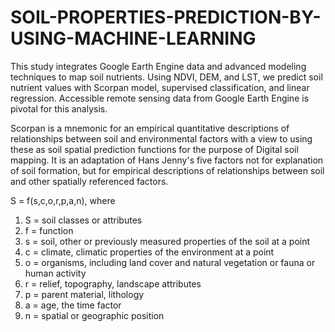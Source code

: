 # SOIL-PROPERTIES-PREDICTION-BY-USING-MACHINE-LEARNING
This study integrates Google Earth Engine data and advanced modeling techniques to map soil nutrients. Using NDVI, DEM, and LST, we predict soil nutrient values with Scorpan model, supervised classification, and linear regression. Accessible remote sensing data from Google Earth Engine is pivotal for this analysis.

Scorpan is a mnemonic for an empirical quantitative descriptions of relationships between soil and environmental factors with a view to using these as soil spatial prediction functions for the purpose of Digital soil mapping. It is an adaptation of Hans Jenny's five factors not for explanation of soil formation, but for empirical descriptions of relationships between soil and other spatially referenced factors.

S = f(s,c,o,r,p,a,n), where

1. S = soil classes or attributes
2. f = function
3. s = soil, other or previously measured properties of the soil at a point
4. c = climate, climatic properties of the environment at a point
5. o = organisms, including land cover and natural vegetation or fauna or human activity
6. r = relief, topography, landscape attributes
7. p = parent material, lithology
8. a = age, the time factor
9. n = spatial or geographic position
